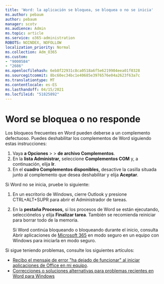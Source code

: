 ```yaml
---
title: 'Word: la aplicación se bloquea, se bloquea o no se inicia'
ms.author: pebaum
author: pebaum
manager: scotv
ms.audience: Admin
ms.topic: article
ms.service: o365-administration
ROBOTS: NOINDEX, NOFOLLOW
localization_priority: Normal
ms.collection: Adm_O365
ms.custom:
- "9000584"
- "2686"
ms.openlocfilehash: 6eb8f22931c8ca0518a6f5e6219904eea01f0328
ms.sourcegitcommit: 8bc60ec34bc1e40685e3976576e04a2623f63a7c
ms.translationtype: MT
ms.contentlocale: es-ES
ms.lasthandoff: 04/15/2021
ms.locfileid: "51825892"
---
```

# <a name="word-crashes-or-doesnt-respond"></a>Word se bloquea o no responde

Los bloqueos frecuentes en Word pueden deberse a un complemento defectuoso. Puedes deshabilitar los complementos de Word siguiendo estas instrucciones:

1. Vaya **a Opciones**  >    >  **de archivo Complementos**.
2. En la **lista Administrar,** seleccione **Complementos COM** y, a continuación, elija **Ir**.
3. En el **cuadro Complementos disponibles,** desactive la casilla situada junto al complemento que desea deshabilitar y elija **Aceptar**.

Si Word no se inicia, pruebe lo siguiente:

1.   En un escritorio de Windows, cierre Outlook y presione CTRL+ALT+SUPR para abrir el Administrador de tareas. 
2. En la **pestaña Procesos,** si los procesos de Word se están ejecutando, selecciónelos y elija **Finalizar tarea**. También se recomienda reiniciar para borrar todo de la memoria.

    Si Word continúa bloqueando o bloqueando durante el inicio, consulta Abrir aplicaciones de [Microsoft 365](https://support.office.com/article/Open-Office-apps-in-safe-mode-on-a-Windows-PC-dedf944a-5f4b-4afb-a453-528af4f7ac72) en modo seguro en un equipo con Windows para iniciarla en modo seguro.

Si sigue teniendo problemas, consulte los siguientes artículos: 
- [Recibo el mensaje de error "ha dejado de funcionar" al iniciar aplicaciones de Office en mi equipo](https://support.office.com/article/52bd7985-4e99-4a35-84c8-2d9b8301a2fa).
- [Correcciones o soluciones alternativas para problemas recientes en Word para Windows](https://support.office.com/article/bf6bf17c-2807-4871-83ce-e337ae8f0b86)